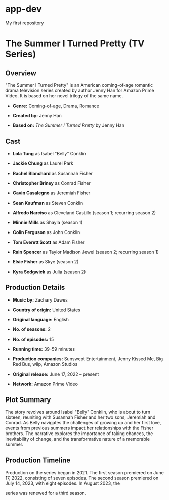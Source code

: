 # app-dev
My first repository
# The Summer I Turned Pretty (TV Series)

 

## Overview

"The Summer I Turned Pretty" is an American coming-of-age romantic drama television series created by author Jenny Han for Amazon Prime Video. It is based on her novel trilogy of the same name.

 

- **Genre:** Coming-of-age, Drama, Romance

- **Created by:** Jenny Han

- **Based on:** *The Summer I Turned Pretty* by Jenny Han

 

## Cast

- **Lola Tung** as Isabel "Belly" Conklin

- **Jackie Chung** as Laurel Park

- **Rachel Blanchard** as Susannah Fisher

- **Christopher Briney** as Conrad Fisher

- **Gavin Casalegno** as Jeremiah Fisher

- **Sean Kaufman** as Steven Conklin

- **Alfredo Narciso** as Cleveland Castillo (season 1; recurring season 2)

- **Minnie Mills** as Shayla (season 1)

- **Colin Ferguson** as John Conklin

- **Tom Everett Scott** as Adam Fisher

- **Rain Spencer** as Taylor Madison Jewel (season 2; recurring season 1)

- **Elsie Fisher** as Skye (season 2)

- **Kyra Sedgwick** as Julia (season 2)

 

## Production Details

- **Music by:** Zachary Dawes

- **Country of origin:** United States

- **Original language:** English

- **No. of seasons:** 2

- **No. of episodes:** 15

- **Running time:** 39–59 minutes

- **Production companies:** Sunswept Entertainment, Jenny Kissed Me, Big Red Bus, wiip, Amazon Studios

- **Original release:** June 17, 2022 – present

- **Network:** Amazon Prime Video

 

## Plot Summary

The story revolves around Isabel "Belly" Conklin, who is about to turn sixteen, reuniting with Susannah Fisher and her two sons, Jeremiah and Conrad. As Belly navigates the challenges of growing up and her first love, events from previous summers impact her relationships with the Fisher brothers. The narrative explores the importance of taking chances, the inevitability of change, and the transformative nature of a memorable summer.

 

## Production Timeline

Production on the series began in 2021. The first season premiered on June 17, 2022, consisting of seven episodes. The second season premiered on July 14, 2023, with eight episodes. In August 2023, the

 series was renewed for a third season.
